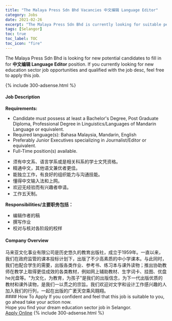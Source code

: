 ```yaml
---
title: "The Malaya Press Sdn Bhd Vacancies 中文编辑 Language Editor" 
category: Jobs 
date: 2021-02-26 
excerpt: "The Malaya Press Sdn Bhd is currently looking for suitable person to fill in the 中文编辑 Language Editor which positioned at Selangor" 
tags: [Selangor] 
toc: true 
toc_label: TOC 
toc_icon: "fire" 
--- 
```


<p>The Malaya Press Sdn Bhd is looking for new potential candidates to fill in for <b>中文编辑 Language Editor</b> position. If you currently looking for new education sector job opportunities and qualified with the job desc, feel free to apply this job.
</p>{% include 300-adsense.html %} 
 <div><div><h4>Job Description</h4></div><div><div><span><div><p><strong>Requirements:</strong></p><ul><li>Candidate must possess at least a Bachelor's Degree, Post Graduate Diploma, Professional Degree in Linguistics/Languages of Mandarin Language&#160;or equivalent.</li><li>Required language(s): Bahasa Malaysia, Mandarin, English</li><li>Preferably Junior Executives specializing in Journalist/Editor or equivalent.</li><li>Full-Time position(s) available.</li></ul><ul><li>&#39035;&#26377;&#20013;&#25991;&#31995;&#12289;&#35821;&#35328;&#23398;&#31995;&#25110;&#26159;&#30456;&#20851;&#31185;&#31995;&#30340;&#23398;&#22763;&#25991;&#20973;&#36164;&#26684;&#12290;</li><li>&#31934;&#36890;&#20013;&#25991;&#65292;&#20854;&#20182;&#35821;&#25991;&#20860;&#20248;&#32773;&#26356;&#20339;&#12290;&#160;&#160;</li><li>&#33021;&#29420;&#31435;&#24037;&#20316;&#65292;&#26377;&#33391;&#22909;&#30340;&#32452;&#32455;&#33021;&#21147;&#19982;&#27807;&#36890;&#25216;&#33021;&#12290;</li><li>&#25026;&#24471;&#20013;&#25991;&#36755;&#20837;&#27861;&#21644;&#19978;&#32593;&#12290;</li><li>&#27426;&#36814;&#26080;&#32463;&#39564;&#32780;&#26377;&#20852;&#36259;&#32773;&#30003;&#35831;&#12290;</li><li>&#24037;&#20316;&#20116;&#22825;&#21046;&#12290;</li></ul><p><strong>Responsibilities/&#20027;&#35201;&#32844;&#21153;&#21253;&#25324;&#65306;</strong></p><ul><li>&#32534;&#36753;&#20316;&#32773;&#30340;&#31295;</li><li>&#25776;&#20889;&#20316;&#19994;</li><li>&#26657;&#23545;&#19982;&#26680;&#23545;&#21508;&#38454;&#27573;&#30340;&#26657;&#26679;</li></ul></div></span></div></div></div> 
<div><div><h4>Company Overview</h4></div><div><div><span><div><div>&#39532;&#26469;&#20122;&#25991;&#21270;&#20107;&#19994;&#26377;&#38480;&#20844;&#21496;&#26159;&#21382;&#21490;&#24736;&#20037;&#30340;&#25945;&#32946;&#20986;&#29256;&#31038;&#65292;&#25104;&#31435;&#20110;1959&#24180;&#12290;&#19968;&#30452;&#20197;&#26469;&#65292;&#25105;&#20204;&#22312;&#25919;&#24220;&#30417;&#31649;&#30340;&#35838;&#26412;&#25237;&#26631;&#35745;&#21010;&#19979;&#65292;&#20986;&#29256;&#20102;&#19981;&#23569;&#39640;&#32032;&#36136;&#30340;&#20013;&#23567;&#23398;&#35838;&#26412;&#12290;&#19982;&#27492;&#21516;&#26102;&#65292;&#25105;&#20204;&#20063;&#37197;&#21512;&#23398;&#29983;&#30340;&#38656;&#35201;&#65292;&#20986;&#29256;&#21508;&#31867;&#20316;&#19994;&#12289;&#21442;&#32771;&#20070;&#12289;&#32451;&#20064;&#26412;&#19982;&#35838;&#22806;&#35835;&#29289;&#65307;&#25512;&#20986;&#21327;&#21161;&#25945;&#24072;&#22312;&#25945;&#23398;&#19978;&#21462;&#24471;&#26356;&#20339;&#25104;&#25928;&#30340;&#21508;&#31867;&#25945;&#26448;&#65292;&#20363;&#22914;&#32593;&#19978;&#36741;&#21161;&#25945;&#26448;&#12289;&#29983;&#23383;&#35789;&#21345;&#12289;&#25346;&#22270;&#12289;&#20248;&#30424;he&#20809;&#30424;&#31561;&#12290;"&#20026;&#25991;&#21270;&#65292;&#20026;&#25945;&#32946;&#65292;&#20026;&#23401;&#23376;"&#26159;&#25105;&#20204;&#30340;&#20986;&#29256;&#20449;&#24565;&#65292;&#20026;&#19979;&#19968;&#20195;&#20986;&#29256;&#20248;&#36136;&#30340;&#25945;&#26448;&#21644;&#35838;&#22806;&#35835;&#29289;&#65292;&#26159;&#25105;&#20204;&#19968;&#20197;&#36143;&#20043;&#30340;&#23447;&#26088;&#12290;&#25105;&#20204;&#27426;&#36814;&#23545;&#25991;&#23383;&#21644;&#35774;&#35745;&#24037;&#20316;&#24863;&#20852;&#36259;&#30340;&#20154;&#21152;&#20837;&#25105;&#20204;&#30340;&#34892;&#21015;&#65292;&#19968;&#36215;&#22312;&#20986;&#29256;&#30340;&#24191;&#34980;&#22825;&#31354;&#20056;&#39118;&#32753;&#32724;&#12290;</div></div></span></div></div></div> 
#### How To Apply 
If you confident and feel that this job is suitable to you, go ahead take your action now. <br/> 
Hope you find your dream education sector job in Selangor. <br/> 
<a href="https://www.jobstreet.com.my/en/job/中文编辑-language-editor-4492075?jobId=jobstreet-my-job-4492075" class="btn btn--info" target="_blank" rel="nofollow noopenner">Apply Online</a> 
{% include 300-adsense.html %} 